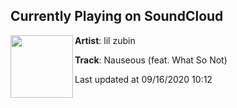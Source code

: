 ## Currently Playing on SoundCloud

[<img align="left" width="100" src="https://i1.sndcdn.com/artworks-HouoocM3CwVo-0-t50x50.jpg">](https://soundcloud.com/lilzubin/nauseous-feat-what-so-not)

**Artist**: lil zubin 

**Track**: Nauseous (feat. What So Not)

Last updated at 09/16/2020 10:12
